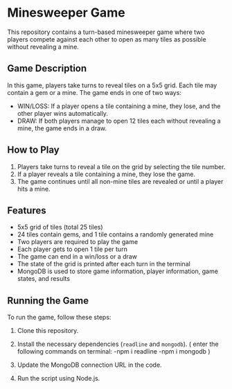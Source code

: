 # Minesweeper Game

This repository contains a turn-based minesweeper game where two players compete against each other to open as many tiles as possible without revealing a mine.

## Game Description

In this game, players take turns to reveal tiles on a 5x5 grid. Each tile may contain a gem or a mine. The game ends in one of two ways:

- WIN/LOSS: If a player opens a tile containing a mine, they lose, and the other player wins automatically.
- DRAW: If both players manage to open 12 tiles each without revealing a mine, the game ends in a draw.

## How to Play

1. Players take turns to reveal a tile on the grid by selecting the tile number.
2. If a player reveals a tile containing a mine, they lose the game.
3. The game continues until all non-mine tiles are revealed or until a player hits a mine.

## Features

- 5x5 grid of tiles (total 25 tiles)
- 24 tiles contain gems, and 1 tile contains a randomly generated mine
- Two players are required to play the game
- Each player gets to open 1 tile per turn
- The game can end in a win/loss or a draw
- The state of the grid is printed after each turn in the terminal
- MongoDB is used to store game information, player information, game states, and results

## Running the Game

To run the game, follow these steps:

1. Clone this repository.
2. Install the necessary dependencies (`readline` and `mongodb`). 
(
    enter the following commands on terminal:
    -npm i readline
    -npm i mongodb
)

3. Update the MongoDB connection URL in the code.
4. Run the script using Node.js.

